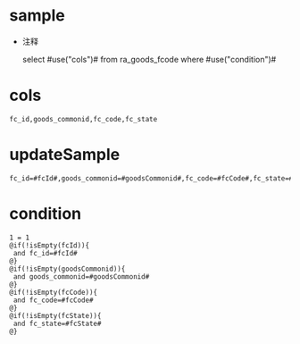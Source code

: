 sample
===
* 注释

	select #use("cols")# from ra_goods_fcode  where  #use("condition")#

cols
===
	fc_id,goods_commonid,fc_code,fc_state

updateSample
===
	
	fc_id=#fcId#,goods_commonid=#goodsCommonid#,fc_code=#fcCode#,fc_state=#fcState#

condition
===

	1 = 1  
	@if(!isEmpty(fcId)){
	 and fc_id=#fcId#
	@}
	@if(!isEmpty(goodsCommonid)){
	 and goods_commonid=#goodsCommonid#
	@}
	@if(!isEmpty(fcCode)){
	 and fc_code=#fcCode#
	@}
	@if(!isEmpty(fcState)){
	 and fc_state=#fcState#
	@}
	
	